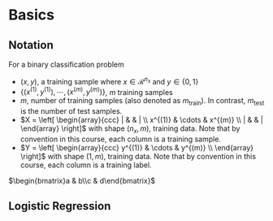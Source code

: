 # Basics

## Notation

For a binary classification problem

* $(x, y)$, a training sample where $x \in \mathcal{R}^{n_x}$ and $y \in \{0, 1\}$
* $\{(x^{(1)}, y^{(1)}), \cdots, (x^{(m)}, y^{(m)})\}$, $m$ training samples
* $m$, number of training samples (also denoted as $m_{\text{train}}$). In contrast, $m_{\text{test}}$ is the number of test samples.
* $X = \left[ \begin{array}{ccc}
| &  & | \\
x^{(1)} & \cdots & x^{(m)} \\
| &  & | \end{array} \right]$ with shape $(n_x, m)$, training data. Note that by convention in this course, each column is a training sample. 
* $Y = \left[ \begin{array}{ccc}
y^{(1)} & \cdots & y^{(m)} \\
\end{array} \right]$ with shape $(1, m)$, training data. Note that by convention in this course, each column is a training label. 

$\begin{bmatrix}a & b\\c & d\end{bmatrix}$

## Logistic Regression
